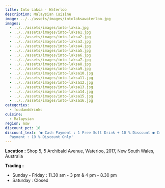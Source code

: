 ```yaml
---
title: Into Laksa - Waterloo
description: Malaysian Cuisine
image: ../../assets/images/intolaksawaterloo.jpg
images:
  - ../../assets/images/into-laksa.jpg
  - ../../assets/images/into-laksa1.jpg
  - ../../assets/images/into-laksa2.jpg
  - ../../assets/images/into-laksa3.jpg
  - ../../assets/images/into-laksa4.jpg
  - ../../assets/images/into-laksa5.jpg
  - ../../assets/images/into-laksa6.jpg
  - ../../assets/images/into-laksa7.jpg
  - ../../assets/images/into-laksa8.jpg
  - ../../assets/images/into-laksa9.jpg
  - ../../assets/images/into-laksa10.jpg
  - ../../assets/images/into-laksa11.jpg
  - ../../assets/images/into-laksa12.jpg
  - ../../assets/images/into-laksa13.jpg
  - ../../assets/images/into-laksa14.jpg
  - ../../assets/images/into-laksa15.jpg
  - ../../assets/images/into-laksa16.jpg
categories:
  - foodanddrinks
cuisine:
  - Malaysian
region: nsw
discount_pct: 10
discount_text: '● Cash Payment : 1 Free Soft Drink + 10 % Discount ● Credit Card
  Payment : 10 % Discount Only'
---
```


**Location :** Shop 5, 5 Archibald Avenue, Waterloo, 2017, New South Wales, Australia

**Trading :**

- Sunday - Friday : 11.30 am - 3 pm & 4 pm - 8.30 pm
- Saturday : Closed
